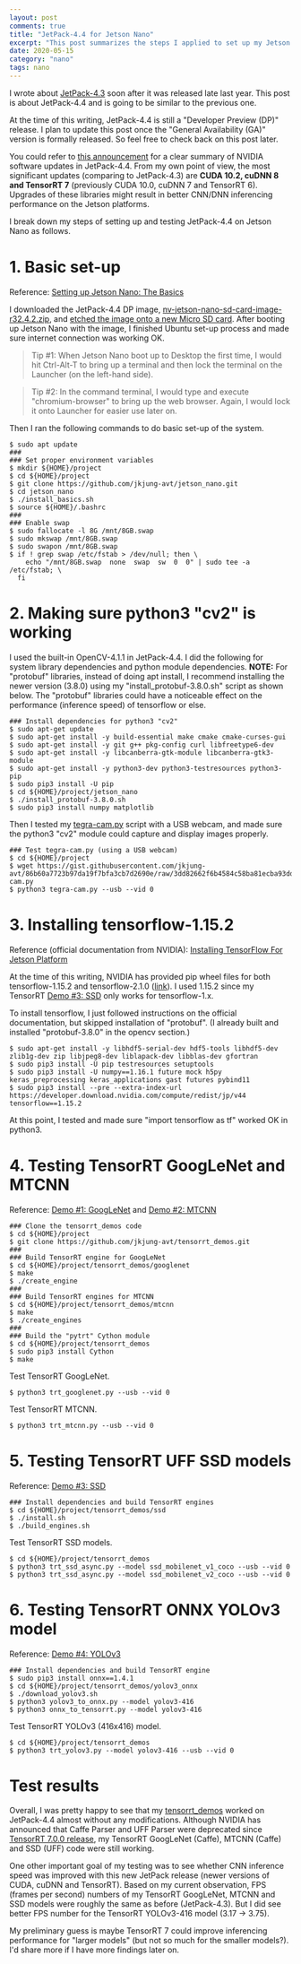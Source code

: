 ```yaml
---
layout: post
comments: true
title: "JetPack-4.4 for Jetson Nano"
excerpt: "This post summarizes the steps I applied to set up my Jetson Nano DevKit with JetPack-4.4 and run my tensorrt_demos samples."
date: 2020-05-15
category: "nano"
tags: nano
---
```


I wrote about [JetPack-4.3](https://jkjung-avt.github.io/jetpack-4.3/) soon after it was released late last year.  This post is about JetPack-4.4 and is going to be similar to the previous one.

At the time of this writing, JetPack-4.4 is still a "Developer Preview (DP)" release.  I plan to update this post once the "General Availability (GA)" version is formally released.  So feel free to check back on this post later.

You could refer to [this announcement](https://forums.developer.nvidia.com/t/jetpack-4-4-developer-preview-l4t-r32-4-2-released/120594) for a clear summary of NVIDIA software updates in JetPack-4.4.  From my own point of view, the most significant updates (comparing to JetPack-4.3) are **CUDA 10.2, cuDNN 8 and TensorRT 7** (previously CUDA 10.0, cuDNN 7 and TensorRT 6).  Upgrades of these libraries might result in better CNN/DNN inferencing performance on the Jetson platforms.

I break down my steps of setting up and testing JetPack-4.4 on Jetson Nano as follows.

# 1. Basic set-up

Reference: [Setting up Jetson Nano: The Basics](https://jkjung-avt.github.io/setting-up-nano/)

I downloaded the JetPack-4.4 DP image, [nv-jetson-nano-sd-card-image-r32.4.2.zip](https://developer.nvidia.com/jetson-nano-sd-card-image), and [etched the image onto a new Micro SD card](https://developer.nvidia.com/embedded/learn/get-started-jetson-nano-devkit#write).  After booting up Jetson Nano with the image, I finished Ubuntu set-up process and made sure internet connection was working OK.

> Tip #1: When Jetson Nano boot up to Desktop the first time, I would hit Ctrl-Alt-T to bring up a terminal and then lock the terminal on the Launcher (on the left-hand side).

> Tip #2: In the command terminal, I would type and execute "chromium-browser" to bring up the web browser.  Again, I would lock it onto Launcher for easier use later on.

Then I ran the following commands to do basic set-up of the system.

```shell
$ sudo apt update
###
### Set proper environment variables
$ mkdir ${HOME}/project
$ cd ${HOME}/project
$ git clone https://github.com/jkjung-avt/jetson_nano.git
$ cd jetson_nano
$ ./install_basics.sh
$ source ${HOME}/.bashrc
###
### Enable swap
$ sudo fallocate -l 8G /mnt/8GB.swap
$ sudo mkswap /mnt/8GB.swap
$ sudo swapon /mnt/8GB.swap
$ if ! grep swap /etc/fstab > /dev/null; then \
    echo "/mnt/8GB.swap  none  swap  sw  0  0" | sudo tee -a /etc/fstab; \
  fi
```

# 2. Making sure python3 "cv2" is working

I used the built-in OpenCV-4.1.1 in JetPack-4.4.  I did the following for system library dependencies and python module dependencies.  **NOTE:** For "protobuf" libraries, instead of doing apt install, I recommend installing the newer version (3.8.0) using my "install_protobuf-3.8.0.sh" script as shown below.  The "protobuf" libraries could have a noticeable effect on the performance (inference speed) of tensorflow or else.

```shell
### Install dependencies for python3 "cv2"
$ sudo apt-get update
$ sudo apt-get install -y build-essential make cmake cmake-curses-gui
$ sudo apt-get install -y git g++ pkg-config curl libfreetype6-dev
$ sudo apt-get install -y libcanberra-gtk-module libcanberra-gtk3-module
$ sudo apt-get install -y python3-dev python3-testresources python3-pip
$ sudo pip3 install -U pip
$ cd ${HOME}/project/jetson_nano
$ ./install_protobuf-3.8.0.sh
$ sudo pip3 install numpy matplotlib
```

Then I tested my [tegra-cam.py](https://gist.github.com/jkjung-avt/86b60a7723b97da19f7bfa3cb7d2690e) script with a USB webcam, and made sure the python3 "cv2" module could capture and display images properly.

```shell
### Test tegra-cam.py (using a USB webcam)
$ cd ${HOME}/project
$ wget https://gist.githubusercontent.com/jkjung-avt/86b60a7723b97da19f7bfa3cb7d2690e/raw/3dd82662f6b4584c58ba81ecba93dd6f52c3366c/tegra-cam.py
$ python3 tegra-cam.py --usb --vid 0
```

# 3. Installing tensorflow-1.15.2

Reference (official documentation from NVIDIA): [Installing TensorFlow For Jetson Platform](https://docs.nvidia.com/deeplearning/frameworks/install-tf-jetson-platform/index.html)

At the time of this writing, NVIDIA has provided pip wheel files for both tensorflow-1.15.2 and tensorflow-2.1.0 ([link](https://developer.download.nvidia.com/compute/redist/jp/v44/tensorflow/)).  I used 1.15.2 since my TensorRT [Demo #3: SSD](https://github.com/jkjung-avt/tensorrt_demos#demo-3-ssd) only works for tensorflow-1.x.

To install tensorflow, I just followed instructions on the official documentation, but skipped installation of "protobuf".  (I already built and installed "protobuf-3.8.0" in the opencv section.)

```shell
$ sudo apt-get install -y libhdf5-serial-dev hdf5-tools libhdf5-dev zlib1g-dev zip libjpeg8-dev liblapack-dev libblas-dev gfortran
$ sudo pip3 install -U pip testresources setuptools
$ sudo pip3 install -U numpy==1.16.1 future mock h5py keras_preprocessing keras_applications gast futures pybind11
$ sudo pip3 install --pre --extra-index-url https://developer.download.nvidia.com/compute/redist/jp/v44 tensorflow==1.15.2
```

At this point, I tested and made sure "import tensorflow as tf" worked OK in python3.

# 4. Testing TensorRT GoogLeNet and MTCNN

Reference: [Demo #1: GoogLeNet](https://github.com/jkjung-avt/tensorrt_demos#googlenet) and [Demo #2: MTCNN](https://github.com/jkjung-avt/tensorrt_demos#demo-2-mtcnn)

```shell
### Clone the tensorrt_demos code
$ cd ${HOME}/project
$ git clone https://github.com/jkjung-avt/tensorrt_demos.git
###
### Build TensorRT engine for GoogLeNet
$ cd ${HOME}/project/tensorrt_demos/googlenet
$ make
$ ./create_engine
###
### Build TensorRT engines for MTCNN
$ cd ${HOME}/project/tensorrt_demos/mtcnn
$ make
$ ./create_engines
###
### Build the "pytrt" Cython module
$ cd ${HOME}/project/tensorrt_demos
$ sudo pip3 install Cython
$ make
```

Test TensorRT GoogLeNet.

```shell
$ python3 trt_googlenet.py --usb --vid 0
```

Test TensorRT MTCNN.

```shell
$ python3 trt_mtcnn.py --usb --vid 0
```

# 5. Testing TensorRT UFF SSD models

Reference: [Demo #3: SSD](https://github.com/jkjung-avt/tensorrt_demos#demo-3-ssd)

```shell
### Install dependencies and build TensorRT engines
$ cd ${HOME}/project/tensorrt_demos/ssd
$ ./install.sh
$ ./build_engines.sh
```

Test TensorRT SSD models.

```shell
$ cd ${HOME}/project/tensorrt_demos
$ python3 trt_ssd_async.py --model ssd_mobilenet_v1_coco --usb --vid 0
$ python3 trt_ssd_async.py --model ssd_mobilenet_v2_coco --usb --vid 0
```

# 6. Testing TensorRT ONNX YOLOv3 model

Reference: [Demo #4: YOLOv3](https://github.com/jkjung-avt/tensorrt_demos#demo-4-yolov3)

```shell
### Install dependencies and build TensorRT engine
$ sudo pip3 install onnx==1.4.1
$ cd ${HOME}/project/tensorrt_demos/yolov3_onnx
$ ./download_yolov3.sh
$ python3 yolov3_to_onnx.py --model yolov3-416
$ python3 onnx_to_tensorrt.py --model yolov3-416
```

Test TensorRT YOLOv3 (416x416) model.

```shell
$ cd ${HOME}/project/tensorrt_demos
$ python3 trt_yolov3.py --model yolov3-416 --usb --vid 0
```

# Test results

Overall, I was pretty happy to see that my [tensorrt_demos](https://github.com/jkjung-avt/tensorrt_demos) worked on JetPack-4.4 almost without any modifications.  Although NVIDIA has announced that Caffe Parser and UFF Parser were deprecated since [TensorRT 7.0.0 release](https://docs.nvidia.com/deeplearning/sdk/tensorrt-release-notes/tensorrt-7.html#rel_7-0-0), my TensorRT GoogLeNet (Caffe), MTCNN (Caffe) and SSD (UFF) code were still working.

One other important goal of my testing was to see whether CNN inference speed was improved with this new JetPack release (newer versions of CUDA, cuDNN and TensorRT).  Based on my current observation, FPS (frames per second) numbers of my TensorRT GoogLeNet, MTCNN and SSD models were roughly the same as before (JetPack-4.3).  But I did see better FPS number for the TensorRT YOLOv3-416 model (3.17 -> 3.75).

My preliminary guess is maybe TensorRT 7 could improve inferencing performance for "larger models" (but not so much for the smaller models?).  I'd share more if I have more findings later on.
